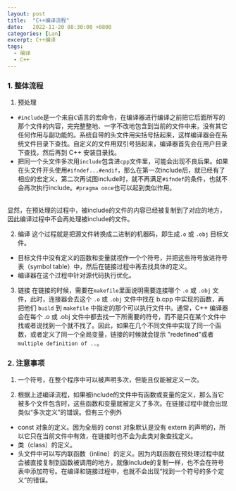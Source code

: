 ```yaml
---
layout: post
title:  "C++编译流程"
date:   2022-11-20 08:30:00 +0800
categories: [Lan]
excerpt: C++编译
tags:
  - 编译
  - C++
---
```


### 1. 整体流程
1. 预处理
* `#include`是一个来自`C`语言的宏命令，在编译器进行编译之前把它后面所写的那个文件的内容，完完整整地、一字不改地包含到当前的文件中来，没有其它任何作用与副功能的。系统自带的头文件用尖括号括起来，这样编译器会在系统文件目录下查找。自定义的文件用双引号括起来，编译器首先会在用户目录下查找，然后再到 C++ 安装目录找。
* 把同一个头文件多次用`include`包含进`cpp`文件里，可能会出现不良后果。如果在头文件开头使用`#ifndef...#endif`，那么在第一次include后，就已经有了相应的宏定义，第二次再试图include时，就不再满足`#ifndef`的条件，也就不会再次执行include。`#pragma once`也可以起到类似作用。
<br>
显然，在预处理的过程中，被include的文件的内容已经被复制到了对应的地方，因此编译过程中不会再处理被include的文件。

2. 编译
这个过程就是把源文件转换成二进制的机器码，即生成`.o` 或 `.obj` 目标文件。
* 目标文件中没有定义的函数和变量就视作一个个符号，并把这些符号放进符号表（symbol table）中，然后在链接过程中再去找具体的定义。
* 编译器在这个过程中针对源代码执行优化。

3. 链接
在链接的时候，需要在`makefile`里面说明需要连接哪个 `.o` 或 `.obj` 文件，此时，连接器会去这个 `.o` 或 `.obj` 文件中找在 b.cpp 中实现的函数，再把他们 `build` 到 `makefile` 中指定的那个可以执行文件中。通常，C++ 编译器会在每个 .o 或 .obj 文件中都去找一下所需要的符号，而不是只在某个文件中找或者说找到一个就不找了。因此，如果在几个不同文件中实现了同一个函数，或者定义了同一个全局变量，链接的时候就会提示 "redefined"或者`multiple definition of ..`。

### 2. 注意事项
1. 一个符号，在整个程序中可以被声明多次，但能且仅能被定义一次。

2. 根据上述编译流程，如果被include的文件中有函数或变量的定义，那么当它被多个文件包含时，这些函数和变量就被定义了多次。在链接过程中就会出现类似“多次定义”的错误。但有三个例外
* const 对象的定义。因为全局的 const 对象默认是没有 extern 的声明的，所以它只在当前文件中有效，在链接时也不会为此类对象查找定义。
* 类（class）的定义。
* 头文件中可以写内联函数（inline）的定义。因为内联函数在预处理过程中就会被直接复制到函数被调用的地方，就像include的复制一样，也不会在符号表中添加符号。在编译和链接过程中，也就不会出现“找到一个符号的多个定义”的错误。



